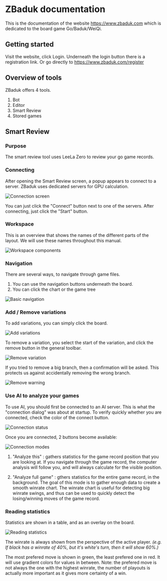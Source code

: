 # ZBaduk documentation

This is the documentation of the website https://www.zbaduk.com which is dedicated to the board game Go/Baduk/WeiQi.

## Getting started

Visit the website, click Login.
Underneath the login button there is a registration link.
Or go directly to https://www.zbaduk.com/register

## Overview of tools

ZBaduk offers 4 tools.

1) Bot
2) Editor
3) Smart Review
4) Stored games

## Smart Review

### Purpose

The smart review tool uses LeeLa Zero to review your go game records.

### Connecting

After opening the Smart Review screen, a popup appears to connect to a server.
ZBaduk uses dedicated servers for GPU calculation.

![Connection screen](https://user-images.githubusercontent.com/20482760/58879024-f6019b80-86d4-11e9-9045-ae491acc6a8d.png)

You can just click the "Connect" button next to one of the servers.
After connecting, just click the "Start" button.

### Workspace

This is an overview that shows the names of the different parts of the layout. We will use these names throughout this manual.

![Workspace components](https://user-images.githubusercontent.com/20482760/58879352-c8692200-86d5-11e9-8532-34a1e9bcf146.png)

### Navigation

There are several ways, to navigate through game files.

1) You can use the navigation buttons underneath the board.
2) You can click the chart or the game tree

![Basic navigation](https://user-images.githubusercontent.com/20482760/58879683-7e347080-86d6-11e9-983f-b015dec80614.png)

### Add / Remove variations

To add variations, you can simply click the board.

![Add variations](https://user-images.githubusercontent.com/20482760/58880407-14b56180-86d8-11e9-8252-79162744cfa3.png)

To remove a variation, you select the start of the variation, and click the remove button in the general toolbar.

![Remove variation](https://user-images.githubusercontent.com/20482760/58880621-a1601f80-86d8-11e9-92cb-d826555b5529.png)

If you tried to remove a big branch, then a confirmation will be asked. This protects us against accidentally removing the wrong branch.

![Remove warning](https://user-images.githubusercontent.com/20482760/58881380-63fc9180-86da-11e9-9fe6-051b1cf96b3e.png)

### Use AI to analyze your games

To use AI, you should first be connected to an AI server. This is what the "connection dialog" was about at startup.
To verify quickly whether you are connected, check the color of the connect button.

![Connection status](https://user-images.githubusercontent.com/20482760/58880965-6d392e80-86d9-11e9-949b-fa7ac7016e66.png)

Once you are connected, 2 buttons become available:

![Connection modes](https://user-images.githubusercontent.com/20482760/58881074-b12c3380-86d9-11e9-9562-3c4ed81ee91a.png)

1) "Analyze this" : gathers statistics for the game record position that you are looking at. If you navigate through the game record, the computer analysis will follow you, and will always calculate for the visible position.

2) "Analyze full game" : gthers statistics for the entire game record, in the background. The goal of this mode is to gather enough data to create a smooth winrate chart. The winrate chart is useful for detecting big winrate swings, and thus can be used to quickly detect the losing/winning moves of the game record.

### Reading statistics

Statistics are shown in a table, and as an overlay on the board.

![Reading statistics](https://user-images.githubusercontent.com/20482760/58881888-6c090100-86db-11e9-9916-51230b687c3d.png)

The winrate is always shown from the perspective of the active player. _(e.g. If black has a winrate of 40%, but it's white's turn, then it will show 60%.)_

The most prefered move is shown in green, the least prefered one in red. It will use gradient colors for values in between.
Note: the prefered move is not always the one with the highest winrate, the number of playouts is actually more important as it gives more certainty of a win.
